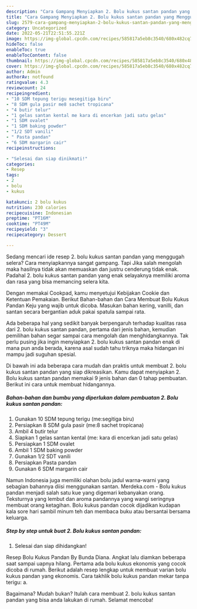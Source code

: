 ```yaml
---
description: "Cara Gampang Menyiapkan 2. Bolu kukus santan pandan yang Menggugah Selera, Buat Buka Puasa Enak Banget"
title: "Cara Gampang Menyiapkan 2. Bolu kukus santan pandan yang Menggugah Selera, Buat Buka Puasa Enak Banget"
slug: 2579-cara-gampang-menyiapkan-2-bolu-kukus-santan-pandan-yang-menggugah-selera-buat-buka-puasa-enak-banget
category: Uncategorized
date: 2022-05-21T22:51:55.221Z
image: https://img-global.cpcdn.com/recipes/585817a5eb8c3540/680x482cq70/2-bolu-kukus-santan-pandan-foto-resep-utama.jpg
hideToc: false
enableToc: true
enableTocContent: false
thumbnail: https://img-global.cpcdn.com/recipes/585817a5eb8c3540/680x482cq70/2-bolu-kukus-santan-pandan-foto-resep-utama.jpg
cover: https://img-global.cpcdn.com/recipes/585817a5eb8c3540/680x482cq70/2-bolu-kukus-santan-pandan-foto-resep-utama.jpg
author: Admin
authorAv: notfound
ratingvalue: 4.3
reviewcount: 24
recipeingredient:
- "10 SDM tepung terigu mesegitiga biru"
- "8 SDM gula pasir me8 sachet tropicana"
- "4 butir telur"
- "1 gelas santan kental me kara di encerkan jadi satu gelas"
- "1 SDM ovalet"
- "1 SDM baking powder"
- "1/2 SDT vanili"
- " Pasta pandan"
- "6 SDM margarin cair"
recipeinstructions:

- "Selesai dan siap dinikmati!"
categories:
- Resep
tags:
- 2
- bolu
- kukus

katakunci: 2 bolu kukus 
nutrition: 230 calories
recipecuisine: Indonesian
preptime: "PT16M"
cooktime: "PT49M"
recipeyield: "3"
recipecategory: Dessert

---
```



Sedang mencari ide resep 2. bolu kukus santan pandan yang menggugah selera? Cara menyiapkannya sangat gampang. Tapi Jika salah mengolah maka hasilnya tidak akan memuaskan dan justru cenderung tidak enak. Padahal 2. bolu kukus santan pandan yang enak selayaknya memiliki aroma dan rasa yang bisa memancing selera kita.


Dengan memakai Cookpad, kamu menyetujui Kebijakan Cookie dan Ketentuan Pemakaian. Berikut Bahan-bahan dan Cara Membuat Bolu Kukus Pandan Keju yang wajib untuk dicoba. Masukan bahan kering, vanilli, dan santan secara bergantian aduk pakai spatula sampai rata.

Ada beberapa hal yang sedikit banyak berpengaruh terhadap kualitas rasa dari 2. bolu kukus santan pandan, pertama dari jenis bahan, kemudian pemilihan bahan segar sampai cara mengolah dan menghidangkannya. Tak perlu pusing jika ingin menyiapkan 2. bolu kukus santan pandan enak di mana pun anda berada, karena asal sudah tahu triknya maka hidangan ini mampu jadi suguhan spesial.


Di bawah ini ada beberapa cara mudah dan praktis untuk membuat 2. bolu kukus santan pandan yang siap dikreasikan. Kamu dapat menyiapkan 2. Bolu kukus santan pandan memakai 9 jenis bahan dan 0 tahap pembuatan. Berikut ini cara untuk membuat hidangannya.

<!--inarticleads1-->

##### Bahan-bahan dan bumbu yang diperlukan dalam pembuatan 2. Bolu kukus santan pandan:

1. Gunakan 10 SDM tepung terigu (me:segitiga biru)
1. Persiapkan 8 SDM gula pasir (me:8 sachet tropicana)
1. Ambil 4 butir telur
1. Siapkan 1 gelas santan kental (me: kara di encerkan jadi satu gelas)
1. Persiapkan 1 SDM ovalet
1. Ambil 1 SDM baking powder
1. Gunakan 1/2 SDT vanili
1. Persiapkan  Pasta pandan
1. Gunakan 6 SDM margarin cair


Namun Indonesia juga memiliki olahan bolu jadul warna-warni yang sebagian bahannya diisi menggunakan santan. Merdeka.com - Bolu kukus pandan menjadi salah satu kue yang digemari kebanyakan orang. Teksturnya yang lembut dan aroma pandannya yang wangi seringnya membuat orang ketagihan. Bolu kukus pandan cocok dijadikan kudapan kala sore hari sambil minum teh dan membaca buku atau bersantai bersama keluarga. 

<!--inarticleads2-->

##### Step by step untuk buat 2. Bolu kukus santan pandan:


1. Selesai dan siap dihidangkan!

Resep Bolu Kukus Pandan By Bunda Diana. Angkat lalu diamkan beberapa saat sampai uapnya hilang. Pertama ada bolu kukus ekonomis yang cocok dicoba di rumah. Berikut adalah resep lengkap untuk membuat varian bolu kukus pandan yang ekonomis. Cara takhlik bolu kukus pandan mekar tanpa terigu: a. 

Bagaimana? Mudah bukan? Itulah cara membuat 2. bolu kukus santan pandan yang bisa anda lakukan di rumah. Selamat mencoba!

